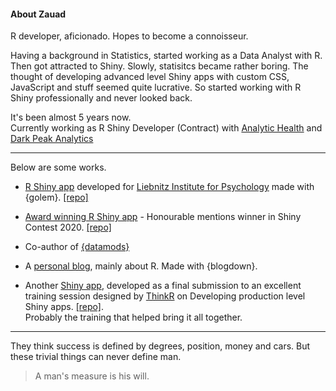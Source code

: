 #### About Zauad

R developer, aficionado. Hopes to become a connoisseur.  

Having a background in Statistics, started working as a Data Analyst with R. Then got attracted to Shiny. Slowly, statisitcs became rather boring. The thought of developing advanced level Shiny apps with custom CSS, JavaScript and stuff seemed quite lucrative. So started working with R Shiny professionally and never looked back.  

It's been almost 5 years now.  
Currently working as R Shiny Developer (Contract) with [Analytic Health](https://analytichealth.co.uk) and [Dark Peak Analytics](https://darkpeakanalytics.com)

---

Below are some works.

* [R Shiny app](https://abitter.shinyapps.io/psychtopics/) developed for [Liebnitz Institute for Psychology](https://leibniz-psychology.org/en/) made with {golem}. [[repo]](https://github.com/shahreyar-abeer/leibniz-psychology_psychtopics)  

* [Award winning R Shiny app](https://shahreyar-abeer.shinyapps.io/life_of_pi/) - Honourable mentions winner in Shiny Contest 2020. [[repo]](https://github.com/shahreyar-abeer/life_of_pi)  

* Co-author of [{datamods}](https://dreamrs.github.io/datamods/)  

* A [personal blog](https://thewaywer.rbind.io), mainly about R. Made with {blogdown}. 

* Another [Shiny app](https://shahreyar-abeer.shinyapps.io/cranstars/), developed as a final submission to an excellent training session designed by [ThinkR](https://thinkr.fr) on Developing production level Shiny apps. [[repo]](https://github.com/shahreyar-abeer/cranstars).  
Probably the training that helped bring it all together.  


---  

They think success is defined by degrees, position, money and cars. But these trivial things can never define man.  

> A man's measure is his will.



<!--
**shahreyar-abeer/shahreyar-abeer** is a ✨ _special_ ✨ repository because its `README.md` (this file) appears on your GitHub profile.

Here are some ideas to get you started:

- 🔭 I’m currently working on,
- 🌱 I’m currently learning,
- 👯 I’m looking to collaborate on,
- 🤔 I’m looking for help with,

### Making awesome shiny apps.

- 📫 How to reach me: email
- ⚡ Fun fact: I write
-->
